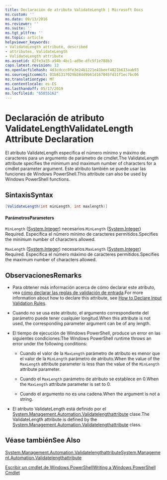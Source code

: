 ```yaml
---
title: Declaración de atributo ValidateLength | Microsoft Docs
ms.custom: ''
ms.date: 09/13/2016
ms.reviewer: ''
ms.suite: ''
ms.tgt_pltfrm: ''
ms.topic: article
helpviewer_keywords:
- ValidateLength attribute, described
- attributes, ValidateLength
- ValidateLength attribute
ms.assetid: 82fe3a35-a94b-4bc1-ad9e-dfc5f1e788b3
caps.latest.revision: 13
ms.openlocfilehash: 4d3cdccc0fe3e24b1221e41beef4821b613aab93
ms.sourcegitcommit: 01b81317029b28dd9b61d167045fd31f1ec7bc06
ms.translationtype: MT
ms.contentlocale: es-ES
ms.lasthandoff: 05/17/2019
ms.locfileid: "65855162"
---
```

# <a name="validatelength-attribute-declaration"></a><span data-ttu-id="ac055-102">Declaración de atributo ValidateLength</span><span class="sxs-lookup"><span data-stu-id="ac055-102">ValidateLength Attribute Declaration</span></span>

<span data-ttu-id="ac055-103">El atributo ValidateLength especifica el número mínimo y máximo de caracteres para un argumento de parámetro de cmdlet.</span><span class="sxs-lookup"><span data-stu-id="ac055-103">The ValidateLength attribute specifies the minimum and maximum number of characters for a cmdlet parameter argument.</span></span> <span data-ttu-id="ac055-104">Este atributo también se puede usar las funciones de Windows PowerShell.</span><span class="sxs-lookup"><span data-stu-id="ac055-104">This attribute can also be used by Windows PowerShell functions.</span></span>

## <a name="syntax"></a><span data-ttu-id="ac055-105">Sintaxis</span><span class="sxs-lookup"><span data-stu-id="ac055-105">Syntax</span></span>

```csharp
[ValidateLength(int minLength, int maxlength)]
```

#### <a name="parameters"></a><span data-ttu-id="ac055-106">Parámetros</span><span class="sxs-lookup"><span data-stu-id="ac055-106">Parameters</span></span>

<span data-ttu-id="ac055-107">`MinLength` ([System.Integer](/dotnet/api/System.Integer)) necesarios.</span><span class="sxs-lookup"><span data-stu-id="ac055-107">`MinLength` ([System.Integer](/dotnet/api/System.Integer)) Required.</span></span> <span data-ttu-id="ac055-108">Especifica el número mínimo de caracteres permitidos.</span><span class="sxs-lookup"><span data-stu-id="ac055-108">Specifies the minimum number of characters allowed.</span></span>

<span data-ttu-id="ac055-109">`MaxLength` ([System.Integer](/dotnet/api/System.Integer)) necesarios.</span><span class="sxs-lookup"><span data-stu-id="ac055-109">`MaxLength` ([System.Integer](/dotnet/api/System.Integer)) Required.</span></span> <span data-ttu-id="ac055-110">Especifica el número máximo de caracteres permitidos.</span><span class="sxs-lookup"><span data-stu-id="ac055-110">Specifies the maximum number of characters allowed.</span></span>

## <a name="remarks"></a><span data-ttu-id="ac055-111">Observaciones</span><span class="sxs-lookup"><span data-stu-id="ac055-111">Remarks</span></span>

- <span data-ttu-id="ac055-112">Para obtener más información acerca de cómo declarar este atributo, vea [cómo declarar las reglas de validación de entrada](./how-to-validate-parameter-input.md).</span><span class="sxs-lookup"><span data-stu-id="ac055-112">For more information about how to declare this attribute, see [How to Declare Input Validation Rules](./how-to-validate-parameter-input.md).</span></span>

- <span data-ttu-id="ac055-113">Cuando no se usa este atributo, el argumento correspondiente del parámetro puede tener cualquier longitud.</span><span class="sxs-lookup"><span data-stu-id="ac055-113">When this attribute is not used, the corresponding parameter argument can be of any length.</span></span>

- <span data-ttu-id="ac055-114">El tiempo de ejecución de Windows PowerShell, produce un error en las siguientes condiciones:</span><span class="sxs-lookup"><span data-stu-id="ac055-114">The Windows PowerShell runtime throws an error under the following conditions:</span></span>

    - <span data-ttu-id="ac055-115">Cuando el valor de la `MaxLength` parámetro de atributo es menor que el valor de la `MinLength` parámetro de atributo.</span><span class="sxs-lookup"><span data-stu-id="ac055-115">When the value of the `MaxLength` attribute parameter is less than the value of the `MinLength` attribute parameter.</span></span>

    - <span data-ttu-id="ac055-116">Cuando el `MaxLength` parámetro de atributo se establece en 0.</span><span class="sxs-lookup"><span data-stu-id="ac055-116">When the `MaxLength` attribute parameter is set to 0.</span></span>

    - <span data-ttu-id="ac055-117">Cuando el argumento no es una cadena.</span><span class="sxs-lookup"><span data-stu-id="ac055-117">When the argument is not a string.</span></span>

- <span data-ttu-id="ac055-118">El atributo ValidateLength está definido por el [System.Management.Automation.Validatelengthattribute](/dotnet/api/System.Management.Automation.ValidateLengthAttribute) clase.</span><span class="sxs-lookup"><span data-stu-id="ac055-118">The ValidateLength attribute is defined by the [System.Management.Automation.Validatelengthattribute](/dotnet/api/System.Management.Automation.ValidateLengthAttribute) class.</span></span>

## <a name="see-also"></a><span data-ttu-id="ac055-119">Véase también</span><span class="sxs-lookup"><span data-stu-id="ac055-119">See Also</span></span>

[<span data-ttu-id="ac055-120">System.Management.Automation.Validatelengthattribute</span><span class="sxs-lookup"><span data-stu-id="ac055-120">System.Management.Automation.Validatelengthattribute</span></span>](/dotnet/api/System.Management.Automation.ValidateLengthAttribute)

[<span data-ttu-id="ac055-121">Escribir un cmdlet de Windows PowerShell</span><span class="sxs-lookup"><span data-stu-id="ac055-121">Writing a Windows PowerShell Cmdlet</span></span>](./writing-a-windows-powershell-cmdlet.md)

